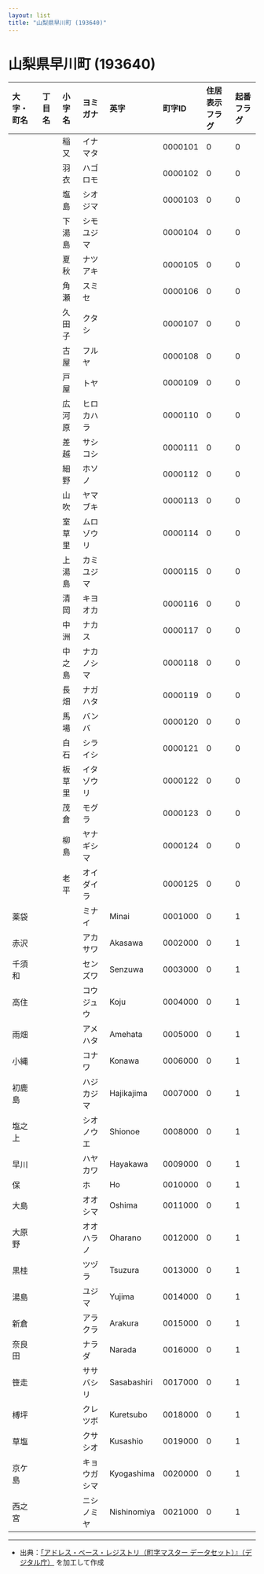 ```yaml
---
layout: list
title: "山梨県早川町 (193640)"
---
```


# 山梨県早川町 (193640)

| 大字・町名 | 丁目名 | 小字名 | ヨミガナ | 英字 | 町字ID | 住居表示フラグ | 起番フラグ |
|:---|:---|:---|:---|:---|:---|:---|:---|
|  |  | 稲又 | イナマタ |  | 0000101 | 0 | 0 |
|  |  | 羽衣 | ハゴロモ |  | 0000102 | 0 | 0 |
|  |  | 塩島 | シオジマ |  | 0000103 | 0 | 0 |
|  |  | 下湯島 | シモユジマ |  | 0000104 | 0 | 0 |
|  |  | 夏秋 | ナツアキ |  | 0000105 | 0 | 0 |
|  |  | 角瀬 | スミセ |  | 0000106 | 0 | 0 |
|  |  | 久田子 | クタシ |  | 0000107 | 0 | 0 |
|  |  | 古屋 | フルヤ |  | 0000108 | 0 | 0 |
|  |  | 戸屋 | トヤ |  | 0000109 | 0 | 0 |
|  |  | 広河原 | ヒロカハラ |  | 0000110 | 0 | 0 |
|  |  | 差越 | サシコシ |  | 0000111 | 0 | 0 |
|  |  | 細野 | ホソノ |  | 0000112 | 0 | 0 |
|  |  | 山吹 | ヤマブキ |  | 0000113 | 0 | 0 |
|  |  | 室草里 | ムロゾウリ |  | 0000114 | 0 | 0 |
|  |  | 上湯島 | カミユジマ |  | 0000115 | 0 | 0 |
|  |  | 清岡 | キヨオカ |  | 0000116 | 0 | 0 |
|  |  | 中洲 | ナカス |  | 0000117 | 0 | 0 |
|  |  | 中之島 | ナカノシマ |  | 0000118 | 0 | 0 |
|  |  | 長畑 | ナガハタ |  | 0000119 | 0 | 0 |
|  |  | 馬場 | バンバ |  | 0000120 | 0 | 0 |
|  |  | 白石 | シライシ |  | 0000121 | 0 | 0 |
|  |  | 板草里 | イタゾウリ |  | 0000122 | 0 | 0 |
|  |  | 茂倉 | モグラ |  | 0000123 | 0 | 0 |
|  |  | 柳島 | ヤナギシマ |  | 0000124 | 0 | 0 |
|  |  | 老平 | オイダイラ |  | 0000125 | 0 | 0 |
| 薬袋 |  |  | ミナイ | Minai | 0001000 | 0 | 1 |
| 赤沢 |  |  | アカサワ | Akasawa | 0002000 | 0 | 1 |
| 千須和 |  |  | センズワ | Senzuwa | 0003000 | 0 | 1 |
| 高住 |  |  | コウジュウ | Koju | 0004000 | 0 | 1 |
| 雨畑 |  |  | アメハタ | Amehata | 0005000 | 0 | 1 |
| 小縄 |  |  | コナワ | Konawa | 0006000 | 0 | 1 |
| 初鹿島 |  |  | ハジカジマ | Hajikajima | 0007000 | 0 | 1 |
| 塩之上 |  |  | シオノウエ | Shionoe | 0008000 | 0 | 1 |
| 早川 |  |  | ハヤカワ | Hayakawa | 0009000 | 0 | 1 |
| 保 |  |  | ホ | Ho | 0010000 | 0 | 1 |
| 大島 |  |  | オオシマ | Oshima | 0011000 | 0 | 1 |
| 大原野 |  |  | オオハラノ | Oharano | 0012000 | 0 | 1 |
| 黒桂 |  |  | ツヅラ | Tsuzura | 0013000 | 0 | 1 |
| 湯島 |  |  | ユジマ | Yujima | 0014000 | 0 | 1 |
| 新倉 |  |  | アラクラ | Arakura | 0015000 | 0 | 1 |
| 奈良田 |  |  | ナラダ | Narada | 0016000 | 0 | 1 |
| 笹走 |  |  | ササバシリ | Sasabashiri | 0017000 | 0 | 1 |
| 榑坪 |  |  | クレツボ | Kuretsubo | 0018000 | 0 | 1 |
| 草塩 |  |  | クサシオ | Kusashio | 0019000 | 0 | 1 |
| 京ケ島 |  |  | キョウガシマ | Kyogashima | 0020000 | 0 | 1 |
| 西之宮 |  |  | ニシノミヤ | Nishinomiya | 0021000 | 0 | 1 |

---

- 出典：[「アドレス・ベース・レジストリ（町字マスター データセット）』（デジタル庁）](https://www.digital.go.jp/policies/base_registry_address/) を加工して作成